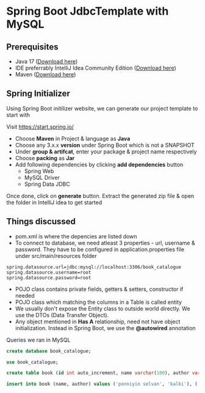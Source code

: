 # Spring Boot JdbcTemplate with MySQL

## Prerequisites
* Java 17 ([Download here](https://www.oracle.com/java/technologies/downloads/#java17))
* IDE preferrably IntelliJ Idea Community Edition ([Download here](https://www.jetbrains.com/idea/download))
* Maven ([Download here](https://maven.apache.org/download.cgi))

## Spring Initializer 

Using Spring Boot initilizer website, we can generate our project template to start with

Visit https://start.spring.io/ 
  *  Choose **Maven** in Project & language as **Java**
  *  Choose any 3.x.x **version** under Spring Boot which is not a SNAPSHOT
  *  Under **group & artifcat**, enter your package & project name respectively
  *  Choose **packing** as **Jar**
  *  Add following dependencies by clicking **add dependencies** button
      * Spring Web
      * MySQL Driver
      * Spring Data JDBC
   
Once  done, click on **generate** button. Extract the generated zip file & open the folder in IntelliJ idea to get started

## Things discussed

* pom.xml is where the depencies are listed down
* To connect to database, we need atleast 3 properties - url, username & password. They have to be configured in application.properties file under src/main/resources folder

```
spring.datasource.url=jdbc:mysql://localhost:3306/book_catalogue
spring.datasource.username=root
spring.datasource.password=root
```
* POJO class contains private fields, getters & setters, constructor if needed
* POJO class which matching the columns in a Table is called entity
* We usually don't expose the Entity class to outside world directly. We use the DTOs (Data Transfer Object).
* Any object mentioned in **Has A** relationship, need not have object initialization. Instead in Spring Boot, we use the **@autowired** annotation

Queries we ran in MySQL

```sql
create database book_catalogue;

use book_catalogue;

create table book (id int auto_increment, name varchar(100), author varchar(100), primary key(id), created timestamp not null default current_timestamp);

insert into book (name, author) values ('ponniyin selvan', 'kalki'), ('alchemist', 'random author'), ('wings of fire', 'Dr. Kalam');
```
